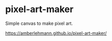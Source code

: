 # pixel-art-maker
Simple canvas to make pixel art.

https://amberlehmann.github.io/pixel-art-maker/

